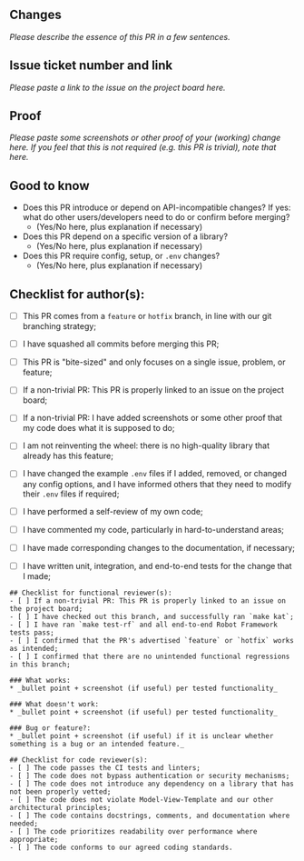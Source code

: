 ## Changes
_Please describe the essence of this PR in a few sentences._

## Issue ticket number and link
_Please paste a link to the issue on the project board here._

## Proof
_Please paste some screenshots or other proof of your (working) change here. If you feel that this is not required (e.g. this PR is trivial), note that here._

## Good to know
- Does this PR introduce or depend on API-incompatible changes? If yes: what do other users/developers need to do or confirm before merging?
  - (Yes/No here, plus explanation if necessary)
- Does this PR depend on a specific version of a library?
  - (Yes/No here, plus explanation if necessary)
- Does this PR require config, setup, or `.env` changes?
  - (Yes/No here, plus explanation if necessary)

## Checklist for author(s):
- [ ] This PR comes from a `feature` or `hotfix` branch, in line with our git branching strategy;
- [ ] I have squashed all commits before merging this PR;
- [ ] This PR is "bite-sized" and only focuses on a single issue, problem, or feature;
- [ ] If a non-trivial PR: This PR is properly linked to an issue on the project board;
- [ ] If a non-trivial PR: I have added screenshots or some other proof that my code does what it is supposed to do;
- [ ] I am not reinventing the wheel: there is no high-quality library that already has this feature;
- [ ] I have changed the example `.env` files if I added, removed, or changed any config options, and I have informed others that they need to modify their `.env` files if required;
- [ ] I have performed a self-review of my own code;
- [ ] I have commented my code, particularly in hard-to-understand areas;
- [ ] I have made corresponding changes to the documentation, if necessary;
- [ ] I have written unit, integration, and end-to-end tests for the change that I made;


```
## Checklist for functional reviewer(s):
- [ ] If a non-trivial PR: This PR is properly linked to an issue on the project board;
- [ ] I have checked out this branch, and successfully ran `make kat`;
- [ ] I have ran `make test-rf` and all end-to-end Robot Framework tests pass;
- [ ] I confirmed that the PR's advertised `feature` or `hotfix` works as intended;
- [ ] I confirmed that there are no unintended functional regressions in this branch;

### What works:
* _bullet point + screenshot (if useful) per tested functionality_

### What doesn't work:
* _bullet point + screenshot (if useful) per tested functionality_

### Bug or feature?:
* _bullet point + screenshot (if useful) if it is unclear whether something is a bug or an intended feature._
```

```
## Checklist for code reviewer(s):
- [ ] The code passes the CI tests and linters;
- [ ] The code does not bypass authentication or security mechanisms;
- [ ] The code does not introduce any dependency on a library that has not been properly vetted;
- [ ] The code does not violate Model-View-Template and our other architectural principles;
- [ ] The code contains docstrings, comments, and documentation where needed;
- [ ] The code prioritizes readability over performance where appropriate;
- [ ] The code conforms to our agreed coding standards.
```
